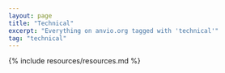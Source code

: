 ```yaml
---
layout: page
title: "Technical"
excerpt: "Everything on anvio.org tagged with 'technical'"
tag: "technical"
---
```


{% include resources/resources.md %}
